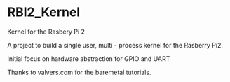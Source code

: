 # RBI2_Kernel
Kernel for the Rasbery Pi 2

A project to build a single user, multi - process kernel for the Rasberry Pi2. 

Initial focus on hardware abstraction for GPIO and UART

Thanks to valvers.com for the baremetal tutorials.

